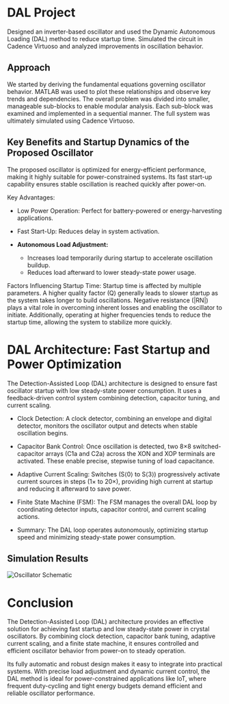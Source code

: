 # DAL Project
Designed an inverter-based oscillator and used the Dynamic Autonomous Loading (DAL) method to reduce startup time. Simulated the circuit in Cadence Virtuoso and analyzed improvements in oscillation behavior.
## Approach
We started by deriving the fundamental equations governing oscillator behavior.
MATLAB was used to plot these relationships and observe key trends and dependencies.
The overall problem was divided into smaller, manageable sub-blocks to enable modular analysis.
Each sub-block was examined and implemented in a sequential manner.
The full system was ultimately simulated using Cadence Virtuoso.
## Key Benefits and Startup Dynamics of the Proposed Oscillator
The proposed oscillator is optimized for energy-efficient performance, making it highly suitable for power-constrained systems. Its fast start-up capability ensures stable oscillation is reached quickly after power-on.

Key Advantages:

- Low Power Operation: Perfect for battery-powered or energy-harvesting applications.

- Fast Start-Up: Reduces delay in system activation.

- **Autonomous Load Adjustment:**
  - Increases load temporarily during startup to accelerate oscillation buildup.
  - Reduces load afterward to lower steady-state power usage.

Factors Influencing Startup Time:
Startup time is affected by multiple parameters. A higher quality factor (Q) generally leads to slower startup as the system takes longer to build oscillations. Negative resistance (|RN|) plays a vital role in overcoming inherent losses and enabling the oscillator to initiate. Additionally, operating at higher frequencies tends to reduce the startup time, allowing the system to stabilize more quickly.
# DAL Architecture: Fast Startup and Power Optimization
The Detection-Assisted Loop (DAL) architecture is designed to ensure fast oscillator startup with low steady-state power consumption. It uses a feedback-driven control system combining detection, capacitor tuning, and current scaling.

- Clock Detection:
A clock detector, combining an envelope and digital detector, monitors the oscillator output and detects when stable oscillation begins.

- Capacitor Bank Control:
Once oscillation is detected, two 8×8 switched-capacitor arrays (C1a and C2a) across the XON and XOP terminals are activated. These enable precise, stepwise tuning of load capacitance.

- Adaptive Current Scaling:
Switches (S⟨0⟩ to S⟨3⟩) progressively activate current sources in steps (1× to 20×), providing high current at startup and reducing it afterward to save power.

- Finite State Machine (FSM):
The FSM manages the overall DAL loop by coordinating detector inputs, capacitor control, and current scaling actions.

- Summary:
The DAL loop operates autonomously, optimizing startup speed and minimizing steady-state power consumption.

## Simulation Results
![Oscillator Schematic](./oscillator_schematic.png)

# Conclusion
The Detection-Assisted Loop (DAL) architecture provides an effective solution for achieving fast startup and low steady-state power in crystal oscillators. By combining clock detection, capacitor bank tuning, adaptive current scaling, and a finite state machine, it ensures controlled and efficient oscillator behavior from power-on to steady operation.

Its fully automatic and robust design makes it easy to integrate into practical systems. With precise load adjustment and dynamic current control, the DAL method is ideal for power-constrained applications like IoT, where frequent duty-cycling and tight energy budgets demand efficient and reliable oscillator performance.
